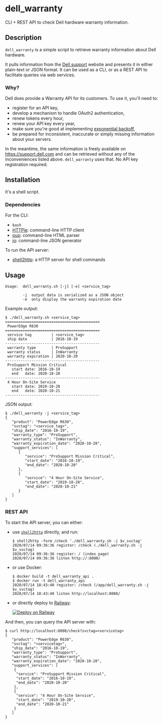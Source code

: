 # dell_warranty
CLI + REST API to check Dell hardware warranty information.

## Description

`dell_warranty` is a simple script to retrieve warranty information about Dell
hardware.

It pulls information from the [Dell support](support.dell.com) website and
presents it in either plain-text or JSON format. It can be used as a CLI, or
as a REST API to facilitate queries via web services.

### Why?

Dell does provide a Warranty API for its customers. To use it, you'll need to:
* register for an API key,
* develop a mechanism to handle OAuth2 authentication,
* renew tokens every hour,
* renew your API key every year,
* make sure you're good at implementing [exponential
  backoff](https://en.wikipedia.org/wiki/Exponential_backoff),
* be prepared for inconsistent, inaccurate or simply missing information about
  your servers.

In the meantime, the same information is freely available on
https://support.dell.com and can be retrieved without any of the inconveniences
listed above. `dell_warranty` uses that. No API key registration required.


## Installation

It's a shell script.


### Dependencies

For the CLI:
* `bash`
* [HTTPie](https://httpie.org): command-line HTTP client
* [pup](https://github.com/ericchiang/pup): command-line HTML parser
* [jo](https://github.com/jpmens/jo): command-line JSON generator

To run the API server:
* [shell2http](https://github.com/msoap/shell2http): a HTTP server for shell
  commands


## Usage

```
Usage:  dell_warranty.sh [-j] [-e] <service_tag>

        -j  output data is serialized as a JSON object
        -e  only display the warranty expiration date
```

Example output:

```
$ ./dell_warranty.sh <service_tag>
===========================================
 PowerEdge R630
===========================================
 service tag         | <service_tag>
 ship date           | 2016-10-19
-------------------------------------------
 warranty type       | ProSupport
 warranty status     | InWarranty
 warranty expiration | 2020-10-20
-------------------------------------------
 ProSupport Mission Critical
   start date: 2016-10-19
   end   date: 2020-10-20
-------------------------------------------
 4 Hour On-Site Service
   start date: 2019-10-20
   end   date: 2020-10-21
-------------------------------------------
```

JSON output:
```
$ ./dell_warranty -j <service_tag>
{
   "product": "PowerEdge R630",
   "svctag": "<service_tag>",
   "ship_date": "2016-10-19",
   "warranty_type": "ProSupport",
   "warranty_status": "InWarranty",
   "warranty_expiration_date": "2020-10-20",
   "support_services": [
      {
         "service": "ProSupport Mission Critical",
         "start_date": "2016-10-19",
         "end_date": "2020-10-20"
      },
      {
         "service": "4 Hour On-Site Service",
         "start_date": "2019-10-20",
         "end_date": "2020-10-21"
      }
   ]
}
```


### REST API


To start the API server, you can either:

* use [`shell2http`](https://github.com/msoap/shell2http) directly, and run:
  ```
  $ shell2http -form /check './dell_warranty.sh -j $v_svctag'
  2020/07/14 09:36:36 register: /check (./dell_warranty.sh -j $v_svctag)
  2020/07/14 09:36:36 register: / (index page)
  2020/07/14 09:36:36 listen http://:8080/
  ```
* or use Docker:
  ```
  $ docker build -t dell_warranty_api .
  $ docker run -t dell_warranty_api
  2020/07/14 18:43:40 register: /check (/app/dell_warranty.sh -j $v_svctag)
  2020/07/14 18:43:40 listen http://localhost:8080/
  ```

* or directly deploy to [Railway](railway.app):

  [![Deploy on Railway](https://railway.app/button.svg)](https://railway.app/template/23biGs?referralCode=KL3ssj)


And then, you can query the API server with:
  ```
  $ curl http://localhost:8080/check?svctag=<servicetag>
  {
     "product": "PowerEdge R630",
     "svctag": "<servicetag>",
     "ship_date": "2016-10-19",
     "warranty_type": "ProSupport",
     "warranty_status": "InWarranty",
     "warranty_expiration_date": "2020-10-20",
     "support_services": [
      {
       "service": "ProSupport Mission Critical",
       "start_date": "2016-10-19",
       "end_date": "2020-10-20"
      },
      {
       "service": "4 Hour On-Site Service",
       "start_date": "2019-10-20",
       "end_date": "2020-10-21"
      }
     ]
  }
```

